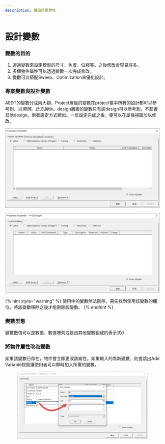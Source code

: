 ```yaml
---
description: 讓設計更彈性
---
```


# 設計變數

### 變數的目的

1. 透過變數來設定模型的尺寸、角度、位移等。之後修改會容易許多。
2. 多個物件屬性可以透過變數一次完成修改。
3. 變數可以搭配Sweep、Optimization來優化設計。

### 專案變數與設計變數

AEDT的變數分成兩大類，Project層級的變數在project當中所有的設計都可以參考到，以$開頭，比方說$dx。design層級的變數只有該design可以參考到，不影響其他design。兩者設定方式類似。一旦設定完成之後，便可以在屬性視窗加以修改。

![](<../.gitbook/assets/image (5) (1).png>)

![](<../.gitbook/assets/image (1) (1).png>)

{% hint style="warning" %}
使用中的變數無法刪除，需先找到使用該變數的欄位，將該變數移除之後才能刪除該變數。
{% endhint %}

### 變數型態

變數數值可以是數值、數值陣列或是由其他變數組成的表示式d

### 將物件屬性改為變數

如果該變數已存在，物件會立即更改該屬性。如果輸入的為新變數，則會跳出Add Variable視窗讓使用者可以即時加入所需的變數。





<figure><img src="../.gitbook/assets/image (3) (2).png" alt=""><figcaption></figcaption></figure>

